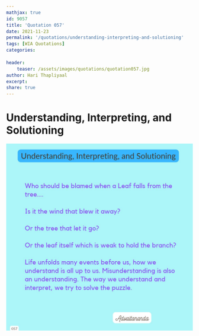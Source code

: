 ```yaml
---
mathjax: true
id: 9057
title: 'Quotation 057'
date: 2021-11-23
permalink: '/quotations/understanding-interpreting-and-solutioning'
tags: [WIA Quotations] 
categories: 

header:
    teaser: /assets/images/quotations/quotation057.jpg
author: Hari Thapliyaal 
excerpt:
share: true 
---
```


# Understanding, Interpreting, and Solutioning

![Understanding, Interpreting, and Solutioning](/assets/images/quotations/quotation057.jpg)
